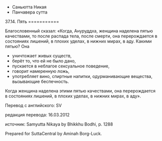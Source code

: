 









* Саньютта Никая
* Панчавера сутта


37\.14\. Пять
\=\=\=\=\=\=\=\=\=\=\=



Благословенный сказал: «Когда, Ануруддха, женщина наделена пятью качествами, то после распада тела, после смерти, она перерождается в состояниях лишений, в плохих уделах, в нижних мирах, в аду\. Какими пятью? Она


* уничтожает живых существ,
* берёт то, что ей не было дано,
* пускается в неблагое сексуальное поведение,
* говорит намеренную ложь,
* употребляет вино, спиртные напитки, одурманивающие вещества, вызывающие беспечность\.


Когда женщина наделена этими пятью качествами, она перерождается в состояниях лишений, в плохих уделах, в нижних мирах, в аду»\.



Перевод с английского: SV


редакция перевода: 16\.03\.2012


источник: Samyutta Nikaya by Bhikkhu Bodhi, p\. 1288


Prepared for SuttaCentral by Aminah Borg\-Luck\.






